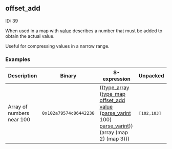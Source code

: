 ## offset_add

ID: 39

When used in a map with [value](./value.md) describes a number that must be added to obtain the actual value.

Useful for compressing values in a narrow range.

### Examples

| Description | Binary | S-expression | Unpacked |
|----|----|----|----|
| Array of numbers near 100 | `0x102a79574c06442230` | (([type_array](./type_array.md) ([type_map](./type_map.md) [offset_add](./offset_add.md) [value](./value.md) ([parse_varint](./parse_varint.md) 100) [parse_varint](./parse_varint.md))) (array (map 2) (map 3))) | <pre>[102,103]</pre> |